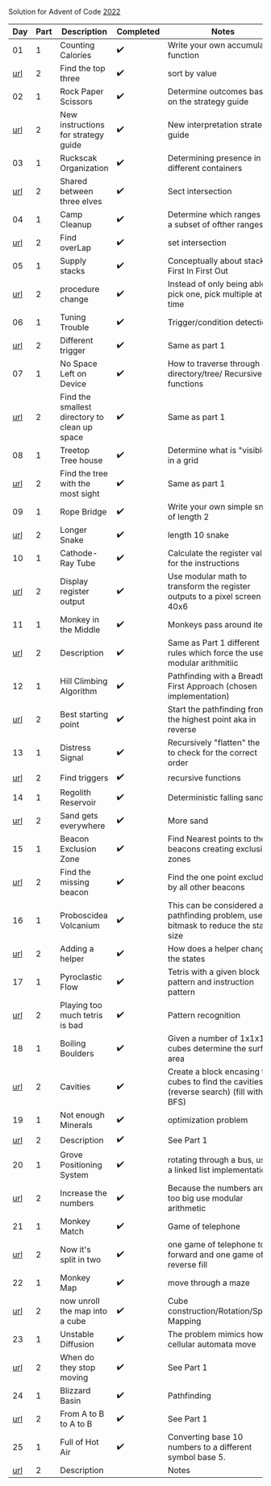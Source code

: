 Solution for Advent of Code [2022](https://adventofcode.com/2022)

| Day | Part | Description | Completed | Notes | Difficult | 
|-----|------|-------------|-----------|------|------------|
|  01 |  1   | Counting Calories | :heavy_check_mark: | Write your own accumulator function| |
| [url](https://adventofcode.com/2022/day/1) | 2 | Find the top three  | :heavy_check_mark: | sort by value | |
|  02 |  1   | Rock Paper Scissors | :heavy_check_mark: | Determine outcomes based on the strategy guide | |
| [url](https://adventofcode.com/2022/day/2) | 2 | New instructions for strategy guide  | :heavy_check_mark: | New interpretation strategy guide | |
|  03 |  1   | Ruckscak Organization | :heavy_check_mark: | Determining presence in different containers | |
| [url](https://adventofcode.com/2022/day/3) | 2 | Shared between three elves | :heavy_check_mark: | Sect intersection | |
|  04 |  1   |Camp Cleanup | :heavy_check_mark: | Determine which ranges are a subset of ofther ranges | |
| [url](https://adventofcode.com/2022/day/4) | 2 | Find overLap | :heavy_check_mark: | set intersection | |
|  05 |  1   | Supply stacks | :heavy_check_mark: |  Conceptually about stacks First In First Out | |
| [url](https://adventofcode.com/2022/day/5) | 2 | procedure change | :heavy_check_mark: | Instead of only being able to pick one, pick multiple at a time | |
|  06 |  1   | Tuning Trouble | :heavy_check_mark: | Trigger/condition detection | |
| [url](https://adventofcode.com/2022/day/6) | 2 | Different trigger | :heavy_check_mark: |  Same as part 1 | |
|  07 |  1   | No Space Left on Device | :heavy_check_mark: |  How to traverse through a directory/tree/ Recursive functions | :heavy_check_mark: |
| [url](https://adventofcode.com/2022/day/7) | 2 | Find the smallest directory to clean up space |:heavy_check_mark: | Same as part 1 | |
|  08 |  1   | Treetop Tree house | :heavy_check_mark: | Determine what is "visible" in a grid | |
| [url](https://adventofcode.com/2022/day/8) | 2 | Find the tree with the most sight  | :heavy_check_mark: | Same as part 1 | |
|  09 |  1   | Rope Bridge | :heavy_check_mark: | Write your own simple snake of length 2 | |
| [url](https://adventofcode.com/2022/day/9) | 2 | Longer Snake | :heavy_check_mark: | length 10 snake | |
|  10 |  1   | Cathode-Ray Tube | :heavy_check_mark: | Calculate the register values for the instructions | | 
| [url](https://adventofcode.com/2022/day/10) | 2 | Display register output | :heavy_check_mark: | Use modular math to transform the register outputs to a pixel screen of 40x6 | |
|  11 |  1   | Monkey in the Middle | :heavy_check_mark: | Monkeys pass around items | |
| [url](https://adventofcode.com/2022/day/11) | 2 | Description | :heavy_check_mark: | Same as Part 1 different rules which force the use of modular arithmitiic | |
|  12 |  1   | Hill Climbing Algorithm | :heavy_check_mark: | Pathfinding with a Breadth First Approach (chosen implementation) | |
| [url](https://adventofcode.com/2022/day/12) | 2 | Best starting point | :heavy_check_mark: | Start the pathfinding from the highest point aka in reverse | |
|  13 |  1   | Distress Signal | :heavy_check_mark: | Recursively "flatten" the lists to check for the correct order | |
| [url](https://adventofcode.com/2022/day/13) | 2 | Find triggers | :heavy_check_mark: | recursive functions | |
|  14 |  1   | Regolith Reservoir | :heavy_check_mark: | Deterministic falling sand  | |
| [url](https://adventofcode.com/2022/day/14) | 2 | Sand gets everywhere | :heavy_check_mark: | More sand | |
|  15 |  1   | Beacon Exclusion Zone  | :heavy_check_mark: | Find Nearest points to the beacons creating exclusions zones | |
| [url](https://adventofcode.com/2022/day/15) | 2 | Find the missing beacon | :heavy_check_mark: | Find the one point excluded by all other beacons | |
|  16 |  1   | Proboscidea Volcanium | :heavy_check_mark: | This can be considered a pathfinding problem, use a bitmask to reduce the state size | :heavy_check_mark: |
| [url](https://adventofcode.com/2022/day/16) | 2 | Adding a helper | :heavy_check_mark: | How does a helper changer the states | |
|  17 |  1   | Pyroclastic Flow | :heavy_check_mark: | Tetris with a given block pattern and instruction pattern | |
| [url](https://adventofcode.com/2022/day/17) | 2 | Playing too much tetris is bad | :heavy_check_mark: | Pattern recognition | :heavy_check_mark: |
|  18 |  1   | Boiling Boulders | :heavy_check_mark: | Given a number of 1x1x1 cubes determine the surface area | |
| [url](https://adventofcode.com/2022/day/18) | 2 | Cavities | :heavy_check_mark: | Create a block encasing the cubes to find the cavities (reverse search) (fill with BFS) | |
|  19 |  1   | Not enough Minerals | :heavy_check_mark: | optimization problem | :heavy_check_mark: |
| [url](https://adventofcode.com/2022/day/19) | 2 | Description | :heavy_check_mark: | See Part 1 | |
|  20 |  1   | Grove Positioning System | :heavy_check_mark: | rotating through a bus, used a linked list implementation | |
| [url](https://adventofcode.com/2022/day/20) | 2 | Increase the numbers | ✔️ | Because the numbers are too big use modular arithmetic | |
|  21 |  1   | Monkey Match | :heavy_check_mark: | Game of telephone | |
| [url](https://adventofcode.com/2022/day/21) | 2 | Now it's split in two | :heavy_check_mark: |  one game of telephone to forward and one game of reverse fill  | |
|  22 |  1   | Monkey Map | :heavy_check_mark: | move through a maze | |
| [url](https://adventofcode.com/2022/day/22) | 2 | now unroll the map into a cube | :heavy_check_mark: | Cube construction/Rotation/Spatial Mapping | :heavy_check_mark: |
|  23 |  1   | Unstable Diffusion | :heavy_check_mark: | The problem mimics how cellular automata move | |
| [url](https://adventofcode.com/2022/day/23) | 2 | When do they stop moving | :heavy_check_mark: | See Part 1 | |
|  24 |  1   | Blizzard Basin | :heavy_check_mark: | Pathfinding | |
| [url](https://adventofcode.com/2022/day/24) | 2 | From A to B to A to B | :heavy_check_mark: | See Part 1 | |
|  25 |  1   | Full of Hot Air | :heavy_check_mark: | Converting base 10 numbers to a different symbol base 5. | |
| [url](https://adventofcode.com/2022/day/25) | 2 | Description | | Notes | |
